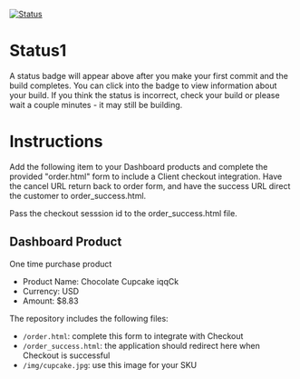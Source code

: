 [![Status](https://img.shields.io/badge/status-BUILDING%20COMMIT:%207ad2687a1fb6a2d0ccc6a23d6e0a0adf08aa744f-yellow.svg)](https://github.com/raysaavedra-work/bakery_scaffold_f5ZDl8QnzBjAHd5Z/commit/7ad2687a1fb6a2d0ccc6a23d6e0a0adf08aa744f)


# Status1

A status badge will appear above after you make your first commit and the build completes. You can click into the badge to view information about your build. If you think the status is incorrect, check your build or please wait a couple minutes - it may still be building.

# Instructions

Add the following item to your Dashboard products and complete the provided "order.html" form to include a Client checkout integration. Have the cancel URL return back to order form, and have the success URL direct the customer to order_success.html.

Pass the checkout sesssion id to the order_success.html file.

## Dashboard Product
One time purchase product
* Product Name: Chocolate Cupcake iqqCk
* Currency: USD
* Amount: $8.83

The repository includes the following files:
* `/order.html`: complete this form to integrate with Checkout
* `/order_success.html`: the application should redirect here when Checkout is successful
* `/img/cupcake.jpg`: use this image for your SKU
